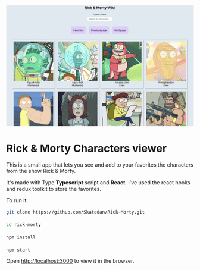 ![Img](/image.jpg)

# Rick & Morty Characters viewer
This is a small app that lets you see and add to your favorites the characters from the show Rick & Morty.

It's made with Type **Typescript** script and **React**. I've used the react hooks and redux toolkit to store the favorites.

To run it:

```bash
git clone https://github.com/Skatedan/Rick-Morty.git

cd rick-morty

npm install

npm start
```

Open [http://localhost:3000](http://localhost:3000) to view it in the browser.


